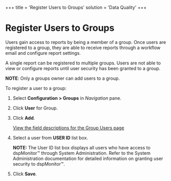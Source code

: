 +++
title = 'Register Users to Groups'
solution = 'Data Quality'
+++

# Register Users to Groups

Users gain access to reports by being a member of a group. Once users
are registered to a group, they are able to receive reports through a
workflow email and configure report settings.

A single report can be registered to multiple groups. Users are not able
to view or configure reports until user security has been granted to a
group.

<span style="font-weight: bold;">NOTE</span>: Only a groups owner can
add users to a group.

To register a user to a group:

1.  Select **Configuration \> Groups** in *Navigation* pane.

2.  Click **User** for Group.

3.  Click **Add**.
    
    [View the field descriptions for the Group Users
    page](../Page_Desc/Group_Users)

4.  Select a user from **USER ID** list box.
    
    **NOTE:** The User ID list box displays all users who have access to
    dspMonitor™ through System Administration. Refer to the System
    Administration documentation for detailed information on granting
    user security to dspMonitor™.

5.  Click **Save**.
